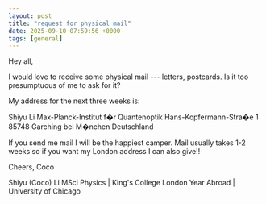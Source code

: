 ```yaml
---
layout: post
title: "request for physical mail"
date: 2025-09-10 07:59:56 +0000
tags: [general]
---
```


Hey all,

I would love to receive some physical mail --- letters, postcards. Is it too presumptuous of me to ask for it?

My address for the next three weeks is:

Shiyu Li
Max-Planck-Institut f�r Quantenoptik
Hans-Kopfermann-Stra�e 1
85748 Garching bei M�nchen
Deutschland

If you send me mail I will be the happiest camper. Mail usually takes 1-2 weeks so if you want my London address I can also give!!

Cheers,
Coco

Shiyu (Coco) Li
MSci Physics | King's College London
Year Abroad | University of Chicago
